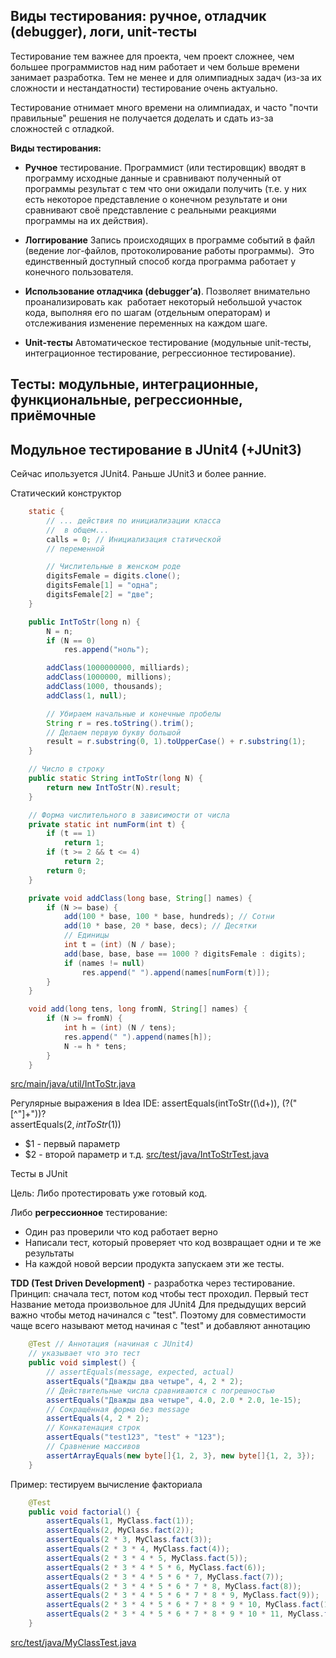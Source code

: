 <!-- doc.py -->
﻿Виды тестирования: ручное, отладчик (debugger), логи, unit-тесты
----------------------------------------------------------------

Тестирование тем важнее для проекта, чем проект сложнее, чем большее программистов над ним работает и чем больше времени занимает разработка.
Тем не менее и для олимпиадных задач (из-за их сложности и нестандатности) тестирование очень актуально.

Тестирование отнимает много времени на олимпиадах, и часто "почти правильные" решения не получается доделать и сдать из-за сложностей с отладкой.

**Виды тестирования:**

* **Ручное** тестирование. Программист (или тестировщик) вводят в программу исходные данные и
            сравнивают полученный от программы результат с тем что они ожидали получить (т.е. у них есть некоторое
            представление о конечном результате и они сравнивают своё представление с реальными реакциями программы на
            их
            действия).

* **Логгирование** Запись происходящих в программе событий в файл (ведение лог-файлов,
            протоколирование работы программы).  Это единственный доступный способ когда программа работает у конечного
            пользователя.
        </li>

* **Использование отладчика (debugger&rsquo;а)**. Позволяет внимательно проанализировать
            как  работает некоторый небольшой участок кода, выполняя его по шагам (отдельным операторам) и отслеживания
            изменение переменных на каждом шаге.

* **Unit-тесты** Автоматическое тестирование (модульные unit-тесты, интеграционное тестирование, регрессионное тестирование).

Тесты: модульные, интеграционные, функциональные, регрессионные, приёмочные
---------------------------------------------------------------------------

Модульное тестирование в JUnit4 (+JUnit3)
-----------------------------------------

Сейчас ипользуется JUnit4.
Раньше JUnit3 и более ранние.

Статический конструктор
``` java
    static {
        // ... действия по инициализации класса
        //  в общем...
        calls = 0; // Инициализация статической
        // переменной

        // Числительные в женском роде
        digitsFemale = digits.clone();
        digitsFemale[1] = "одна";
        digitsFemale[2] = "две";
    }
```

``` java
    public IntToStr(long n) {
        N = n;
        if (N == 0)
            res.append("ноль");

        addClass(1000000000, milliards);
        addClass(1000000, millions);
        addClass(1000, thousands);
        addClass(1, null);

        // Убираем начальные и конечные пробелы
        String r = res.toString().trim();
        // Делаем первую букву большой
        result = r.substring(0, 1).toUpperCase() + r.substring(1);
    }

    // Число в строку
    public static String intToStr(long N) {
        return new IntToStr(N).result;
    }

    // Форма числительного в зависимости от числа
    private static int numForm(int t) {
        if (t == 1)
            return 1;
        if (t >= 2 && t <= 4)
            return 2;
        return 0;
    }

    private void addClass(long base, String[] names) {
        if (N >= base) {
            add(100 * base, 100 * base, hundreds); // Сотни
            add(10 * base, 20 * base, decs); // Десятки
            // Единицы
            int t = (int) (N / base);
            add(base, base, base == 1000 ? digitsFemale : digits);
            if (names != null)
                res.append(" ").append(names[numForm(t)]);
        }
    }

    void add(long tens, long fromN, String[] names) {
        if (N >= fromN) {
            int h = (int) (N / tens);
            res.append(" ").append(names[h]);
            N -= h * tens;
        }
    }
```

[src/main/java/util/IntToStr.java](src/main/java/util/IntToStr.java)

Регулярные выражения в Idea IDE:
assertEquals\(intToStr\((\d+)\), \(?("[^"]+")\)?\
assertEquals($2, intToStr($1))
* $1 - первый параметр
* $2 - второй параметр и т.д.
[src/test/java/IntToStrTest.java](src/test/java/IntToStrTest.java)

Тесты в JUnit

Цель: Либо протестировать уже готовый код.

Либо **регрессионное** тестирование:
* Один раз проверили что код работает верно
* Написали тест, который проверяет что код возвращает одни и
те же результаты
* На каждой новой версии продукта запускаем
эти же тесты.

**TDD (Test Driven Development)** -
разработка через тестирование.
Принцип: сначала тест, потом код чтобы тест проходил.
Первый тест
Название метода произвольное для JUnit4
Для предыдущих версий важно чтобы метод начинался
с "test". Поэтому для совместимости чаще
всего называют метод начиная с "test"
и добавляют аннотацию
``` java
    @Test // Аннотация (начиная с JUnit4)
    // указывает что это тест
    public void simplest() {
        // assertEquals(message, expected, actual)
        assertEquals("Дважды два четыре", 4, 2 * 2);
        // Действительные числа сравниваются с погрешностью
        assertEquals("Дважды два четыре", 4.0, 2.0 * 2.0, 1e-15);
        // Сокращённая форма без message
        assertEquals(4, 2 * 2);
        // Конкатенация строк
        assertEquals("test123", "test" + "123");
        // Сравнение массивов
        assertArrayEquals(new byte[]{1, 2, 3}, new byte[]{1, 2, 3});
    }
```

Пример: тестируем вычисление факториала
``` java
    @Test
    public void factorial() {
        assertEquals(1, MyClass.fact(1));
        assertEquals(2, MyClass.fact(2));
        assertEquals(2 * 3, MyClass.fact(3));
        assertEquals(2 * 3 * 4, MyClass.fact(4));
        assertEquals(2 * 3 * 4 * 5, MyClass.fact(5));
        assertEquals(2 * 3 * 4 * 5 * 6, MyClass.fact(6));
        assertEquals(2 * 3 * 4 * 5 * 6 * 7, MyClass.fact(7));
        assertEquals(2 * 3 * 4 * 5 * 6 * 7 * 8, MyClass.fact(8));
        assertEquals(2 * 3 * 4 * 5 * 6 * 7 * 8 * 9, MyClass.fact(9));
        assertEquals(2 * 3 * 4 * 5 * 6 * 7 * 8 * 9 * 10, MyClass.fact(10));
        assertEquals(2 * 3 * 4 * 5 * 6 * 7 * 8 * 9 * 10 * 11, MyClass.fact(11));
    }
```

[src/test/java/MyClassTest.java](src/test/java/MyClassTest.java)

